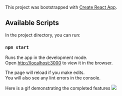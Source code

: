 This project was bootstrapped with [Create React App](https://github.com/facebook/create-react-app).

## Available Scripts

In the project directory, you can run:

### `npm start`

Runs the app in the development mode.<br>
Open [http://localhost:3000](http://localhost:3000) to view it in the browser.

The page will reload if you make edits.<br>
You will also see any lint errors in the console.

Here is a gif demonstrating the completed features
![](https://cl.ly/424992055174/Screen%20Recording%202018-11-14%20at%2009.34%20AM.gif)
